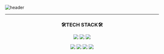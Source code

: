 ![header](https://capsule-render.vercel.app/api?type=wave&color=auto&height=300&section=header&text=HAYEON%20WORLD&fontSize=40)

<!--
- 🔭 I’m currently working as an Data Engineer
- 🌱 I’m currently learning Go for fun!
-->
---

### <p align="center" font="bold">🛠️TECH STACK🛠️</p>
 
<p align="center"><img src="https://img.shields.io/badge/Python-3766AB?style=flat-square&logo=Python&logoColor=white"/></a>  <img src="https://img.shields.io/badge/Go-8166CB?style=flat-square&logo=Go&logoColor=white"/></a>  <img src="https://img.shields.io/badge/Java-2171QC?style=flat-square&logo=Java&logoColor=white"/></a>  </p>
<p align="center">  <img src="https://img.shields.io/badge/Hive-8166CB?style=flat-square&logo=Hive&logoColor=white"/></a>  <img src="https://img.shields.io/badge/Yarn-2171QC?style=flat-square&logo=Yarn&logoColor=white"/></a>  <img src="https://img.shields.io/badge/PostgreSQL-1811CE?style=flat-square&logo=PostgreSQL&logoColor=white"/></a>  <img src="https://img.shields.io/badge/Django-1811CE?style=flat-square&logo=Django&logoColor=white"/></a></p>


<!--
- 👯 I’m looking to collaborate on ...
- 🤔 I’m looking for help with ...
- 💬 Ask me about ...
- 📫 How to reach me: ...
- 😄 Pronouns: ...
- ⚡ Fun fact: ...
-->
